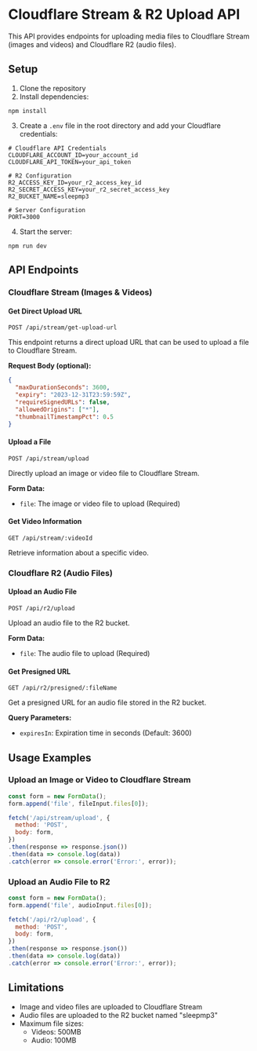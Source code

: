 # Cloudflare Stream & R2 Upload API

This API provides endpoints for uploading media files to Cloudflare Stream (images and videos) and Cloudflare R2 (audio files).

## Setup

1. Clone the repository
2. Install dependencies:
```
npm install
```
3. Create a `.env` file in the root directory and add your Cloudflare credentials:
```
# Cloudflare API Credentials
CLOUDFLARE_ACCOUNT_ID=your_account_id
CLOUDFLARE_API_TOKEN=your_api_token

# R2 Configuration
R2_ACCESS_KEY_ID=your_r2_access_key_id
R2_SECRET_ACCESS_KEY=your_r2_secret_access_key
R2_BUCKET_NAME=sleepmp3

# Server Configuration
PORT=3000
```
4. Start the server:
```
npm run dev
```

## API Endpoints

### Cloudflare Stream (Images & Videos)

#### Get Direct Upload URL
```
POST /api/stream/get-upload-url
```
This endpoint returns a direct upload URL that can be used to upload a file to Cloudflare Stream.

**Request Body (optional):**
```json
{
  "maxDurationSeconds": 3600,
  "expiry": "2023-12-31T23:59:59Z",
  "requireSignedURLs": false,
  "allowedOrigins": ["*"],
  "thumbnailTimestampPct": 0.5
}
```

#### Upload a File
```
POST /api/stream/upload
```
Directly upload an image or video file to Cloudflare Stream.

**Form Data:**
- `file`: The image or video file to upload (Required)

#### Get Video Information
```
GET /api/stream/:videoId
```
Retrieve information about a specific video.

### Cloudflare R2 (Audio Files)

#### Upload an Audio File
```
POST /api/r2/upload
```
Upload an audio file to the R2 bucket.

**Form Data:**
- `file`: The audio file to upload (Required)

#### Get Presigned URL
```
GET /api/r2/presigned/:fileName
```
Get a presigned URL for an audio file stored in the R2 bucket.

**Query Parameters:**
- `expiresIn`: Expiration time in seconds (Default: 3600)

## Usage Examples

### Upload an Image or Video to Cloudflare Stream

```javascript
const form = new FormData();
form.append('file', fileInput.files[0]);

fetch('/api/stream/upload', {
  method: 'POST',
  body: form,
})
.then(response => response.json())
.then(data => console.log(data))
.catch(error => console.error('Error:', error));
```

### Upload an Audio File to R2

```javascript
const form = new FormData();
form.append('file', audioInput.files[0]);

fetch('/api/r2/upload', {
  method: 'POST',
  body: form,
})
.then(response => response.json())
.then(data => console.log(data))
.catch(error => console.error('Error:', error));
```

## Limitations

- Image and video files are uploaded to Cloudflare Stream
- Audio files are uploaded to the R2 bucket named "sleepmp3"
- Maximum file sizes:
  - Videos: 500MB
  - Audio: 100MB 